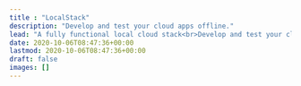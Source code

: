 ```yaml
---
title : "LocalStack"
description: "Develop and test your cloud apps offline."
lead: "A fully functional local cloud stack<br>Develop and test your cloud and serverless apps offline!"
date: 2020-10-06T08:47:36+00:00
lastmod: 2020-10-06T08:47:36+00:00
draft: false
images: []
---
```

